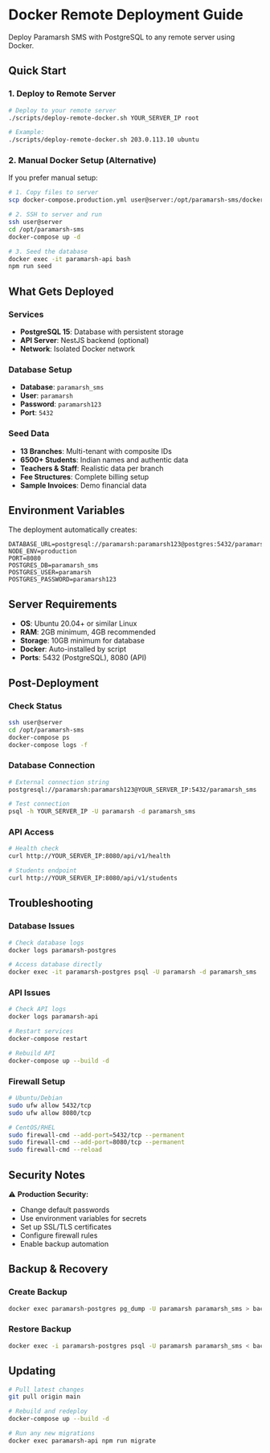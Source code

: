 # Docker Remote Deployment Guide

Deploy Paramarsh SMS with PostgreSQL to any remote server using Docker.

## Quick Start

### 1. Deploy to Remote Server
```bash
# Deploy to your remote server
./scripts/deploy-remote-docker.sh YOUR_SERVER_IP root

# Example:
./scripts/deploy-remote-docker.sh 203.0.113.10 ubuntu
```

### 2. Manual Docker Setup (Alternative)
If you prefer manual setup:

```bash
# 1. Copy files to server
scp docker-compose.production.yml user@server:/opt/paramarsh-sms/docker-compose.yml

# 2. SSH to server and run
ssh user@server
cd /opt/paramarsh-sms
docker-compose up -d

# 3. Seed the database
docker exec -it paramarsh-api bash
npm run seed
```

## What Gets Deployed

### Services
- **PostgreSQL 15**: Database with persistent storage
- **API Server**: NestJS backend (optional)
- **Network**: Isolated Docker network

### Database Setup
- **Database**: `paramarsh_sms`
- **User**: `paramarsh`
- **Password**: `paramarsh123`
- **Port**: `5432`

### Seed Data
- **13 Branches**: Multi-tenant with composite IDs
- **6500+ Students**: Indian names and authentic data
- **Teachers & Staff**: Realistic data per branch
- **Fee Structures**: Complete billing setup
- **Sample Invoices**: Demo financial data

## Environment Variables

The deployment automatically creates:

```env
DATABASE_URL=postgresql://paramarsh:paramarsh123@postgres:5432/paramarsh_sms
NODE_ENV=production
PORT=8080
POSTGRES_DB=paramarsh_sms
POSTGRES_USER=paramarsh
POSTGRES_PASSWORD=paramarsh123
```

## Server Requirements

- **OS**: Ubuntu 20.04+ or similar Linux
- **RAM**: 2GB minimum, 4GB recommended  
- **Storage**: 10GB minimum for database
- **Docker**: Auto-installed by script
- **Ports**: 5432 (PostgreSQL), 8080 (API)

## Post-Deployment

### Check Status
```bash
ssh user@server
cd /opt/paramarsh-sms
docker-compose ps
docker-compose logs -f
```

### Database Connection
```bash
# External connection string
postgresql://paramarsh:paramarsh123@YOUR_SERVER_IP:5432/paramarsh_sms

# Test connection
psql -h YOUR_SERVER_IP -U paramarsh -d paramarsh_sms
```

### API Access
```bash
# Health check
curl http://YOUR_SERVER_IP:8080/api/v1/health

# Students endpoint
curl http://YOUR_SERVER_IP:8080/api/v1/students
```

## Troubleshooting

### Database Issues
```bash
# Check database logs
docker logs paramarsh-postgres

# Access database directly
docker exec -it paramarsh-postgres psql -U paramarsh -d paramarsh_sms
```

### API Issues
```bash
# Check API logs
docker logs paramarsh-api

# Restart services
docker-compose restart

# Rebuild API
docker-compose up --build -d
```

### Firewall Setup
```bash
# Ubuntu/Debian
sudo ufw allow 5432/tcp
sudo ufw allow 8080/tcp

# CentOS/RHEL
sudo firewall-cmd --add-port=5432/tcp --permanent
sudo firewall-cmd --add-port=8080/tcp --permanent
sudo firewall-cmd --reload
```

## Security Notes

⚠️ **Production Security:**
- Change default passwords
- Use environment variables for secrets
- Set up SSL/TLS certificates
- Configure firewall rules
- Enable backup automation

## Backup & Recovery

### Create Backup
```bash
docker exec paramarsh-postgres pg_dump -U paramarsh paramarsh_sms > backup.sql
```

### Restore Backup
```bash
docker exec -i paramarsh-postgres psql -U paramarsh paramarsh_sms < backup.sql
```

## Updating

```bash
# Pull latest changes
git pull origin main

# Rebuild and redeploy
docker-compose up --build -d

# Run any new migrations
docker exec paramarsh-api npm run migrate
```